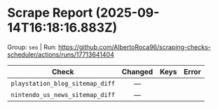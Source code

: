 # Scrape Report (2025-09-14T16:18:16.883Z)

Group: `seo`  |  Run: https://github.com/AlbertoRoca96/scraping-checks-scheduler/actions/runs/17713641404

| Check | Changed | Keys | Error |
|---|:---:|:--|:--|
| `playstation_blog_sitemap_diff` | — |  |  |
| `nintendo_us_news_sitemap_diff` | — |  |  |
